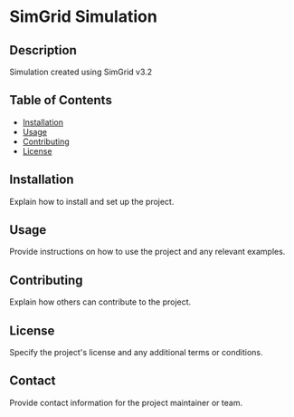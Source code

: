 # SimGrid Simulation

## Description
Simulation created using SimGrid v3.2

## Table of Contents
- [Installation](#installation)
- [Usage](#usage)
- [Contributing](#contributing)
- [License](#license)

## Installation
Explain how to install and set up the project.

## Usage
Provide instructions on how to use the project and any relevant examples.

## Contributing
Explain how others can contribute to the project.

## License
Specify the project's license and any additional terms or conditions.

## Contact
Provide contact information for the project maintainer or team.
